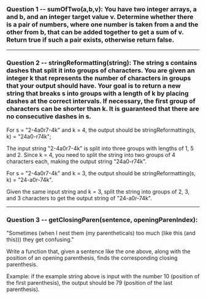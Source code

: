 ### Question 1 -- sumOfTwo(a,b,v): You have two integer arrays, a and b, and an integer target value v. Determine whether there is a pair of numbers, where one number is taken from a and the other from b, that can be added together to get a sum of v. Return true if such a pair exists, otherwise return false.
---

### Question 2 -- stringReformatting(string): The string s contains dashes that split it into groups of characters. You are given an integer k that represents the number of characters in groups that your output should have. Your goal is to return a new string that breaks s into groups with a length of k by placing dashes at the correct intervals. If necessary, the first group of characters can be shorter than k. It is guaranteed that there are no consecutive dashes in s. 

For s = "2-4a0r7-4k" and k = 4, the output should be stringReformatting(s, k) = "24a0-r74k"; 

The input string "2-4a0r7-4k" is split into three groups with lengths of 1, 5 and 2. Since k = 4, you need to split the string into two groups of 4 characters each, making the output string "24a0-r74k". 

For s = "2-4a0r7-4k" and k = 3, the output should be stringReformatting(s, k) = "24-a0r-74k". 

Given the same input string and k = 3, split the string into groups of 2, 3, and 3 characters to get the output string of "24-a0r-74k".

---
### Question 3 -- getClosingParen(sentence, openingParenIndex): 

"Sometimes (when I nest them (my parentheticals) too much (like this (and this))) they get confusing." 

Write a function that, given a sentence like the one above, along with the position of an opening parenthesis, finds the corresponding closing parenthesis. 

Example: if the example string above is input with the number 10 (position of the first parenthesis), the output should be 79 (position of the last parenthesis).
